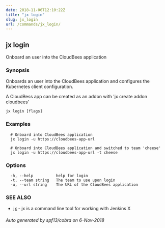 ```yaml
---
date: 2018-11-06T12:10:22Z
title: "jx login"
slug: jx_login
url: /commands/jx_login/
---
```

## jx login

Onboard an user into the CloudBees application

### Synopsis

Onboards an user into the CloudBees application and configures the Kubernetes client configuration. 

A CloudBess app can be created as an addon with 'jx create addon cloudbees'

```
jx login [flags]
```

### Examples

```
  # Onboard into CloudBees application
  jx login -u https://cloudbees-app-url
  
  # Onboard into CloudBees application and switched to team 'cheese'
  jx login -u https://cloudbees-app-url -t cheese
```

### Options

```
  -h, --help          help for login
  -t, --team string   The team to use upon login
  -u, --url string    The URL of the CloudBees application
```

### SEE ALSO

* [jx](/commands/jx/)	 - jx is a command line tool for working with Jenkins X

###### Auto generated by spf13/cobra on 6-Nov-2018
